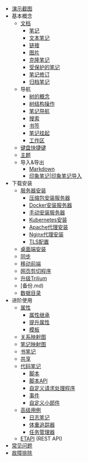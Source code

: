 - [演示截图](演示截图.md)
- 基本概念
    - [文档](文档.md)
        - [笔记](笔记.md)
        - [文本笔记](文本笔记.md)
        - [链接](链接.md)
        - [图片](图片.md)
        - [克隆笔记](克隆笔记.md)
        - [受保护的笔记](受保护的笔记.md)
        - [笔记修订](笔记修订.md)
        - [归档笔记](归档笔记.md)
    - 导航
        - [树的概念](树的概念.md)
        - [树结构操作](树结构操作.md)
        - [笔记导航](笔记导航.md)
        - [搜索](搜索.md)
        - [书签](书签.md)
        - [笔记挂起](笔记挂起.md)
        - [工作区](工作区.md)
    - [键盘快捷键](键盘快捷键.md)
    - [主题](主题.md)
    - 导入&导出
        - [Markdown](Markdown.md)
        - [印象笔记|印象笔记导入](印象笔记|印象笔记导入.md)
- 下载安装
    - [服务器安装](服务器安装.md)
        - [压缩包安装服务器](压缩包安装服务器.md)
        - [Docker安装服务器](Docker安装服务器.md)
        - [手动安装服务器](手动安装服务器.md)
        - [Kubernetes安装](Kubernetes安装.md)
        - [Apache代理安装](Apache代理安装.md)
        - [Nginx代理安装](Nginx代理安装.md)
        - [TLS配置](TLS配置.md)
    - [桌面端安装](桌面端安装.md)
    - [同步](同步.md)
    - [移动前端]([移动前端.md)
    - [网页剪切程序](网页剪切程序.md)
    - [升级Trilium](升级Trilium.md)
    - [备份.md)
    - [数据目录](数据目录.md)
- 进阶使用
    - [属性](属性.md)
        - [属性继承](属性继承.md)
        - [提升属性](提升属性.md)
        - [模板](模板.md)
    - [关系映射图](关系映射图.md)
    - [笔记映射图](笔记映射图.md)
    - [书笔记](书笔记.md)
    - [共享](共享.md)
    - [代码笔记](代码笔记.md)
        - [脚本](脚本.md)
        - [脚本API](脚本API.md)
        - [自定义请求处理程序](自定义请求处理程序.md)
        - [事件](事件.md)
        - [自定义小部件](自定义小部件.md)
    - [高级用例](高级用例.md)
        - [日志笔记](日志笔记.md)
        - [体重追踪器](体重追踪器.md)
        - [任务管理器](任务管理器.md)
    - [ETAPI](ETAPI.md) (REST API)
- [常见问题](常见问题.md)
- [故障排除](故障排除.md)
